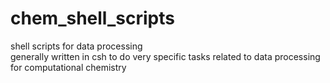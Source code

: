 # chem_shell_scripts
shell scripts for data processing             
generally written in csh to do very specific tasks related to data processing for computational chemistry 

